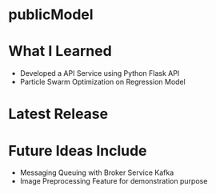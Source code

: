 # publicModel

# What I Learned

* Developed a API Service using Python Flask API
* Particle Swarm Optimization on Regression Model

# Latest Release

# Future Ideas Include

* Messaging Queuing with Broker Service Kafka
* Image Preprocessing Feature for demonstration purpose
